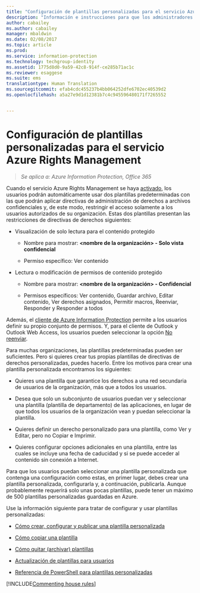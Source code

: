 ```yaml
---
title: "Configuración de plantillas personalizadas para el servicio Azure Rights Management | Azure Information Protection"
description: "Información e instrucciones para que los administradores configuren y administren plantillas de derechos de uso. Las plantillas facilitan a los usuarios y otros administradores aplicar directivas a archivos confidenciales que restringen el acceso a usuarios autorizados."
author: cabailey
ms.author: cabailey
manager: mbaldwin
ms.date: 02/08/2017
ms.topic: article
ms.prod: 
ms.service: information-protection
ms.technology: techgroup-identity
ms.assetid: 1775d8d0-9a59-42c8-914f-ce285b71ac1c
ms.reviewer: esaggese
ms.suite: ems
translationtype: Human Translation
ms.sourcegitcommit: efab4cdc455237b4bb064252dfe6702ec40539d2
ms.openlocfilehash: a5a27e9d1d12381b7c4c945596480171f7265552


---
```


# <a name="configuring-custom-templates-for-the-azure-rights-management-service"></a>Configuración de plantillas personalizadas para el servicio Azure Rights Management

>*Se aplica a: Azure Information Protection, Office 365*

Cuando el servicio Azure Rights Management se haya [activado](activate-service.md), los usuarios podrán automáticamente usar dos plantillas predeterminadas con las que podrán aplicar directivas de administración de derechos a archivos confidenciales y, de este modo, restringir el acceso solamente a los usuarios autorizados de su organización. Estas dos plantillas presentan las restricciones de directivas de derechos siguientes:

-   Visualización de solo lectura para el contenido protegido

    -   Nombre para mostrar: **&lt;nombre de la organización&gt; - Solo vista confidencial**

    -   Permiso específico: Ver contenido

-   Lectura o modificación de permisos de contenido protegido

    -   Nombre para mostrar: **&lt;nombre de la organización&gt; - Confidencial**

    -   Permisos específicos: Ver contenido, Guardar archivo, Editar contenido, Ver derechos asignados, Permitir macros, Reenviar, Responder y Responder a todos

Además, el [cliente de Azure Information Protection](../rms-client/aip-client.md) permite a los usuarios definir su propio conjunto de permisos. Y, para el cliente de Outlook y Outlook Web Access, los usuarios pueden seleccionar la opción [No reenviar](../deploy-use/configure-usage-rights.md#do-not-forward-option-for-emails).

Para muchas organizaciones, las plantillas predeterminadas pueden ser suficientes. Pero si quieres crear tus propias plantillas de directivas de derechos personalizadas, puedes hacerlo. Entre los motivos para crear una plantilla personalizada encontramos los siguientes:

-   Quieres una plantilla que garantice los derechos a una red secundaria de usuarios de la organización, más que a todos los usuarios.

-   Desea que solo un subconjunto de usuarios puedan ver y seleccionar una plantilla (plantilla de departamento) de las aplicaciones, en lugar de que todos los usuarios de la organización vean y puedan seleccionar la plantilla.

-   Quieres definir un derecho personalizado para una plantilla, como Ver y Editar, pero no Copiar e Imprimir.

-   Quieres configurar opciones adicionales en una plantilla, entre las cuales se incluye una fecha de caducidad y si se puede acceder al contenido sin conexión a Internet.

Para que los usuarios puedan seleccionar una plantilla personalizada que contenga una configuración como estas, en primer lugar, debes crear una plantilla personalizada, configurarla y, a continuación, publicarla. Aunque probablemente requerirá solo unas pocas plantillas, puede tener un máximo de 500 plantillas personalizadas guardadas en Azure. 

Use la información siguiente para tratar de configurar y usar plantillas personalizadas:

-   [Cómo crear, configurar y publicar una plantilla personalizada](create-template.md)

-   [Cómo copiar una plantilla](copy-template.md)

-   [Cómo quitar (archivar) plantillas](remove-template.md)

-   [Actualización de plantillas para usuarios](refresh-templates.md)

-   [Referencia de PowerShell para plantillas personalizadas](configure-templates-with-powershell.md)

[!INCLUDE[Commenting house rules](../includes/houserules.md)]




<!--HONumber=Feb17_HO2-->


